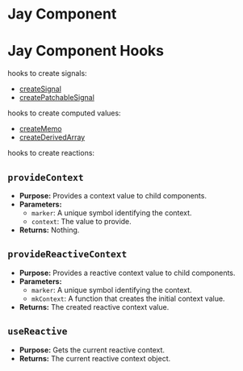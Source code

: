 # Jay Component

# Jay Component Hooks

hooks to create signals:

* [createSignal](./docs/create-signal.md)
* [createPatchableSignal](./docs/create-patchable-signal.md)

hooks to create computed values:

* [createMemo](./docs/create-memo.md)
* [createDerivedArray](./docs/create-derived-array.md)

hooks to create reactions:




## `provideContext`

* **Purpose:** Provides a context value to child components.
* **Parameters:**
    * `marker`: A unique symbol identifying the context.
    * `context`: The value to provide.
* **Returns:** Nothing.

## `provideReactiveContext`

* **Purpose:** Provides a reactive context value to child components.
* **Parameters:**
    * `marker`: A unique symbol identifying the context.
    * `mkContext`: A function that creates the initial context value.
* **Returns:** The created reactive context value.

## `useReactive`

* **Purpose:** Gets the current reactive context.
* **Returns:** The current reactive context object.
